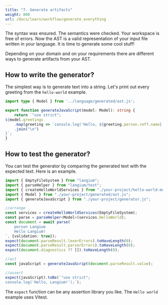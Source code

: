 ```yaml
---
title: "7. Generate artifacts"
weight: 800
url: /docs/learn/workflow/generate_everything
---
```

The syntax was ensured. The semantics were checked. Your workspace is free of errors. Now the AST is a valid representation of your input file written in your language. It is time to generate some cool stuff!

Depending on your domain and on your requirements there are different ways to generate artifacts from your AST.

## How to write the generator?

The simplest way is to generate text into a string. Let's print out every greeting from the `hello-world` example.

```typescript
import type { Model } from '../language/generated/ast.js';

export function generateJavaScript(model: Model): string {
    return `"use strict";
${model.greetings
    .map(greeting => `console.log('Hello, ${greeting.person.ref?.name}!');`)
    .join("\n")
}`;
}
```

## How to test the generator?

You can test the generator by comparing the generated text with the expected text. Here is an example.

```typescript
import { EmptyFileSystem } from "langium";
import { parseHelper } from "langium/test";
import { createHelloWorldServices } from "./your-project/hello-world-module.js";
import { Model } from "./your-project/generated/ast.js";
import { generateJavaScript } from "./your-project/generator.js";

//arrange
const services = createHelloWorldServices(EmptyFileSystem);
const parse = parseHelper<Model>(services.HelloWorld);
const document = await parse(`
    person Langium
    Hello Langium!
`, {validation: true});
expect(document.parseResult.lexerErrors).toHaveLength(0);
expect(document.parseResult.parserErrors).toHaveLength(0);
expect(document.diagnostics ?? []).toHaveLength(0);

//act
const javaScript = generateJavaScript(document.parseResult.value);

//assert
expect(javaScript).toBe(`"use strict";
console.log('Hello, Langium!');`);
```

The `expect` function can be any assertion library you like. The `Hello world` example uses Vitest.
